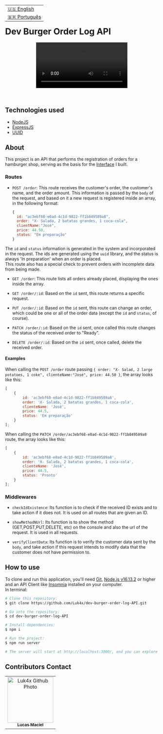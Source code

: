 <table align="right">
  <tr>
    <td>
      <a href="readme-en.md">🇺🇸 English</a>
    </td>
  </tr>
  <tr>
    <td>
      <a href="README.md">🇧🇷 Português</a>
    </td>
  </tr>
</table>
<br>

# Dev Burger Order Log API
<p align="center">
  <video src="https://user-images.githubusercontent.com/86276393/165772574-ff4b0ddf-12ab-4430-a444-1531fbd85aca.mp4">
</p>
<br>

## Technologies used
- [NodeJS](https://nodejs.org)
- [ExpressJS](https://expressjs.com/)
- [UUID](https://www.uuidgenerator.net/)

## About
This project is an API that performs the registration of orders for a hamburger shop, serving as the basis for the [Interface](https://github.com/Luk4x/dev-burger-order-log-interface) I built.

### Routes
-   `POST /order`: This route receives the customer's order, the customer's name, and the order amount. This information is passed by the `body` of the request, and based on it a new request is registered inside an array, in the following format:
    
    ```js
    {
      id: "ac3ebf68-e0ad-4c1d-9822-ff1b849589a8",
      order: "X- Salada, 2 batatas grandes, 1 coca-cola",
      clientName:"José",
      price: 44.50,
      status: "Em preparação"
    }
    ```

  The `id` and `status` information is generated in the system and incorporated in the request. The ids are generated using the `uuid` library, and the status is always 'In preparation' when an order is placed.<br>
    This route also has a special check to prevent orders with incomplete data from being made.

-   `GET /order`: This route lists all orders already placed, displaying the ones inside the array.

-   `GET /order/:id`: Based on the `id` sent, this route returns a specific request.

-   `PUT /order/:id`: Based on the `id` sent, this route can change an order, which could be one or all of the order data (except the `id` and `status`, of course).

-   `PATCH /order/:id`: Based on the `id` sent, once called this route changes the status of the received order to "Ready".

-   `DELETE /order/:id`:  Based on the `id` sent, once called, delete the received order.

#### Examples
When calling the `POST /order` route passing `{ order: "X- Salad, 2 large potatoes, 1 coke", clienteName:"José", price: 44.50 }`, the array looks like this:

```js
[
    {
        id: 'ac3ebf68-e0ad-4c1d-9822-ff1b849589a8',
        order: 'X- Salada, 2 batatas grandes, 1 coca-cola',
        clienteName: 'José',
        price: 44.5,
        status: 'Em preparação'
    }
];
```

When calling the `PATCH /order/ac3ebf68-e0ad-4c1d-9822-ff1b849589a8` route, the array looks like this:

```js
[
    {
        id: 'ac3ebf68-e0ad-4c1d-9822-ff1b849589a8',
        order: 'X- Salada, 2 batatas grandes, 1 coca-cola',
        clienteName: 'José',
        price: 44.5,
        status: 'Pronto'
    }
];
```

### Middlewares
- `checkIdExistence`: Its function is to check if the received ID exists and to take action if it does not. It is used on all routes that are given an ID.

- `showMethodNUrl`: Its function is to show the method (GET,POST,PUT,DELETE, etc) on the console and also the url of the request. It is used in all requests.

- `verifyClientData`: Its function is to verify the customer data sent by the `body`, and take action if this request intends to modify data that the customer does not have permission to.

## How to use
To clone and run this application, you'll need [Git](https://git-scm.com/), [Node.js v16.13.2](https://nodejs.org/en/) or higher and an API Client like [Insomnia](https://insomnia.rest/) installed on your computer.<br>In terminal:

```bash
# Clone this repository:
$ git clone https://github.com/Luk4x/dev-burger-order-log-API.git

# Go into the repository:
$ cd dev-burger-order-log-API

# Install dependencies: 
$ npm i

# Run the project:
$ npm run server

# The server will start at http://localhost:3000/, and you can explore it using Insomnia.
```

## Contributors Contact
<table>
  <tr>
    <td align="center">
      <a href="https://www.linkedin.com/in/lucasmacielf/">
        <img src="https://avatars.githubusercontent.com/Luk4x" width="150px;" alt="Luk4x Github Photo"/><br>
        <sub>
          <b>Lucas Maciel</b>
        </sub>
      </a>
    </td>
  </tr>
</table>
